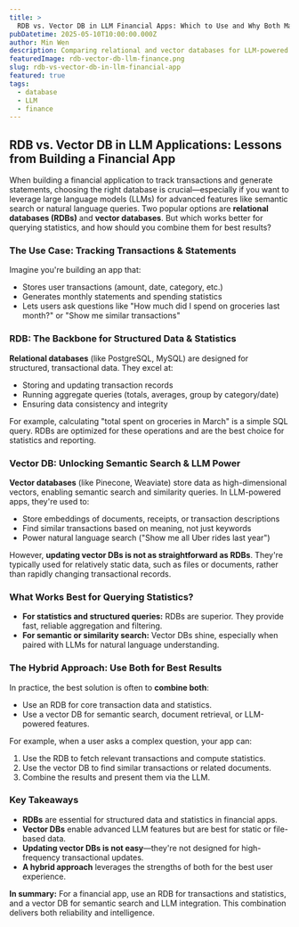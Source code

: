 ```yaml
---
title: >
  RDB vs. Vector DB in LLM Financial Apps: Which to Use and Why Both Matter
pubDatetime: 2025-05-10T10:00:00.000Z
author: Min Wen
description: Comparing relational and vector databases for LLM-powered financial apps. Learn when to use each and why a hybrid approach delivers the best results for transaction tracking and analytics.
featuredImage: rdb-vector-db-llm-finance.png
slug: rdb-vs-vector-db-in-llm-financial-app
featured: true
tags:
  - database
  - LLM
  - finance
---
```


## RDB vs. Vector DB in LLM Applications: Lessons from Building a Financial App

When building a financial application to track transactions and generate statements, choosing the right database is crucial—especially if you want to leverage large language models (LLMs) for advanced features like semantic search or natural language queries. Two popular options are **relational databases (RDBs)** and **vector databases**. But which works better for querying statistics, and how should you combine them for best results?

### The Use Case: Tracking Transactions & Statements

Imagine you're building an app that:

- Stores user transactions (amount, date, category, etc.)
- Generates monthly statements and spending statistics
- Lets users ask questions like "How much did I spend on groceries last month?" or "Show me similar transactions"

### RDB: The Backbone for Structured Data & Statistics

**Relational databases** (like PostgreSQL, MySQL) are designed for structured, transactional data. They excel at:

- Storing and updating transaction records
- Running aggregate queries (totals, averages, group by category/date)
- Ensuring data consistency and integrity

For example, calculating "total spent on groceries in March" is a simple SQL query. RDBs are optimized for these operations and are the best choice for statistics and reporting.

### Vector DB: Unlocking Semantic Search & LLM Power

**Vector databases** (like Pinecone, Weaviate) store data as high-dimensional vectors, enabling semantic search and similarity queries. In LLM-powered apps, they're used to:

- Store embeddings of documents, receipts, or transaction descriptions
- Find similar transactions based on meaning, not just keywords
- Power natural language search ("Show me all Uber rides last year")

However, **updating vector DBs is not as straightforward as RDBs**. They're typically used for relatively static data, such as files or documents, rather than rapidly changing transactional records.

### What Works Best for Querying Statistics?

- **For statistics and structured queries:** RDBs are superior. They provide fast, reliable aggregation and filtering.
- **For semantic or similarity search:** Vector DBs shine, especially when paired with LLMs for natural language understanding.

### The Hybrid Approach: Use Both for Best Results

In practice, the best solution is often to **combine both**:

- Use an RDB for core transaction data and statistics.
- Use a vector DB for semantic search, document retrieval, or LLM-powered features.

For example, when a user asks a complex question, your app can:

1. Use the RDB to fetch relevant transactions and compute statistics.
2. Use the vector DB to find similar transactions or related documents.
3. Combine the results and present them via the LLM.

### Key Takeaways

- **RDBs** are essential for structured data and statistics in financial apps.
- **Vector DBs** enable advanced LLM features but are best for static or file-based data.
- **Updating vector DBs is not easy**—they're not designed for high-frequency transactional updates.
- **A hybrid approach** leverages the strengths of both for the best user experience.

**In summary:** For a financial app, use an RDB for transactions and statistics, and a vector DB for semantic search and LLM integration. This combination delivers both reliability and intelligence.
